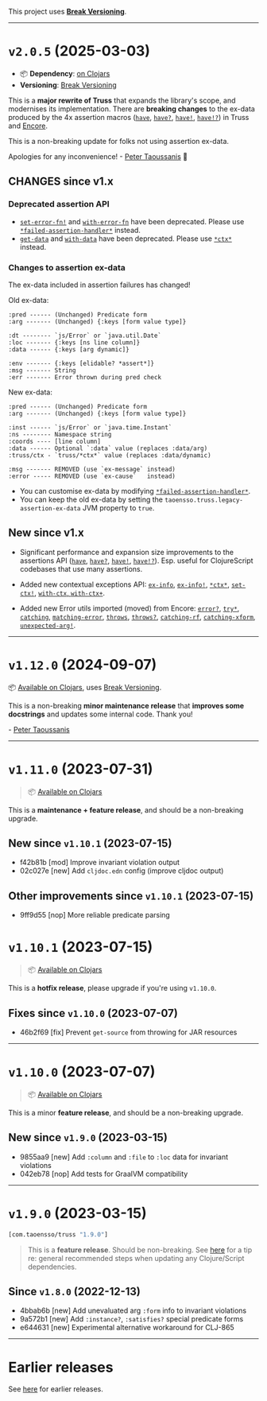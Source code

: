 This project uses [**Break Versioning**](https://www.taoensso.com/break-versioning).

---

# `v2.0.5` (2025-03-03)

- 📦 **Dependency**: [on Clojars](https://clojars.org/com.taoensso/truss/versions/2.0.5)
- **Versioning**: [Break Versioning](https://www.taoensso.com/break-versioning)

This is a **major rewrite of Truss** that expands the library's scope, and modernises its implementation. There are **breaking changes** to the ex-data produced by the 4x assertion macros ([`have`](https://cljdoc.org/d/com.taoensso/truss/CURRENT/api/taoensso.truss#have), [`have?`](https://cljdoc.org/d/com.taoensso/truss/CURRENT/api/taoensso.truss#have?), [`have!`](https://cljdoc.org/d/com.taoensso/truss/CURRENT/api/taoensso.truss#have!), [`have!?`](https://cljdoc.org/d/com.taoensso/truss/CURRENT/api/taoensso.truss#have!?)) in Truss and [Encore](https://www.taoensso.com/encore).

This is a non-breaking update for folks not using assertion ex-data.

Apologies for any inconvenience! - [Peter Taoussanis](https://www.taoensso.com) 🙏

## CHANGES since v1.x

### Deprecated assertion API

- [`set-error-fn!`](https://cljdoc.org/d/com.taoensso/truss/CURRENT/api/taoensso.truss#set-error-fn!) and [`with-error-fn`](https://cljdoc.org/d/com.taoensso/truss/CURRENT/api/taoensso.truss#with-error-fn) have been deprecated. Please use [`*failed-assertion-handler*`](https://cljdoc.org/d/com.taoensso/truss/CURRENT/api/taoensso.truss#*failed-assertion-handler*) instead.
- [`get-data`](https://cljdoc.org/d/com.taoensso/truss/CURRENT/api/taoensso.truss#get-data) and [`with-data`](https://cljdoc.org/d/com.taoensso/truss/CURRENT/api/taoensso.truss#with-data) have been deprecated. Please use [`*ctx*`](https://cljdoc.org/d/com.taoensso/truss/CURRENT/api/taoensso.truss#*ctx*) instead.

### Changes to assertion ex-data

The ex-data included in assertion failures has changed!

Old ex-data:
```
:pred ------ (Unchanged) Predicate form
:arg ------- (Unchanged) {:keys [form value type]}

:dt -------- `js/Error` or `java.util.Date`
:loc ------- {:keys [ns line column]}
:data ------ {:keys [arg dynamic]}

:env ------- {:keys [elidable? *assert*]}
:msg ------- String
:err ------- Error thrown during pred check
```

New ex-data:
```
:pred ------ (Unchanged) Predicate form
:arg ------- (Unchanged) {:keys [form value type]}

:inst ------ `js/Error` or `java.time.Instant`
:ns -------- Namespace string
:coords ---- [line column]
:data ------ Optional `:data` value (replaces :data/arg)
:truss/ctx - `truss/*ctx*` value (replaces :data/dynamic)

:msg ------- REMOVED (use `ex-message` instead)
:error ----- REMOVED (use `ex-cause`   instead)
```

- You can customise ex-data by modifying [`*failed-assertion-handler*`](https://cljdoc.org/d/com.taoensso/truss/CURRENT/api/taoensso.truss#*failed-assertion-handler*).
- You can keep the old ex-data by setting the `taoensso.truss.legacy-assertion-ex-data` JVM property to `true`.

## New since v1.x

- Significant performance and expansion size improvements to the assertions API ([`have`](https://cljdoc.org/d/com.taoensso/truss/CURRENT/api/taoensso.truss#have), [`have?`](https://cljdoc.org/d/com.taoensso/truss/CURRENT/api/taoensso.truss#have?), [`have!`](https://cljdoc.org/d/com.taoensso/truss/CURRENT/api/taoensso.truss#have!), [`have!?`](https://cljdoc.org/d/com.taoensso/truss/CURRENT/api/taoensso.truss#have!?)). Esp. useful for ClojureScript codebases that use many assertions.
  
- Added new contextual exceptions API: [`ex-info`](https://cljdoc.org/d/com.taoensso/truss/CURRENT/api/taoensso.truss#ex-info), [`ex-info!`](https://cljdoc.org/d/com.taoensso/truss/CURRENT/api/taoensso.truss#ex-info!), [`*ctx*`](https://cljdoc.org/d/com.taoensso/truss/CURRENT/api/taoensso.truss#*ctx*), [`set-ctx!`](https://cljdoc.org/d/com.taoensso/truss/CURRENT/api/taoensso.truss#set-ctx!), [`with-ctx`, `with-ctx+`](https://cljdoc.org/d/com.taoensso/truss/CURRENT/api/taoensso.truss#with-ctx+).
  
- Added new Error utils imported (moved) from Encore: [`error?`](https://cljdoc.org/d/com.taoensso/truss/CURRENT/api/taoensso.truss#error?), [`try*`](https://cljdoc.org/d/com.taoensso/truss/CURRENT/api/taoensso.truss#try*), [`catching`](https://cljdoc.org/d/com.taoensso/truss/CURRENT/api/taoensso.truss#catching), [`matching-error`](https://cljdoc.org/d/com.taoensso/truss/CURRENT/api/taoensso.truss#matching-error), [`throws`](https://cljdoc.org/d/com.taoensso/truss/CURRENT/api/taoensso.truss#throws), [`throws?`](https://cljdoc.org/d/com.taoensso/truss/CURRENT/api/taoensso.truss#throws?), [`catching-rf`](https://cljdoc.org/d/com.taoensso/truss/CURRENT/api/taoensso.truss#catching-rf), [`catching-xform`](https://cljdoc.org/d/com.taoensso/truss/CURRENT/api/taoensso.truss#catching-xform), [`unexpected-arg!`](https://cljdoc.org/d/com.taoensso/truss/CURRENT/api/taoensso.truss#unexpected-arg!).

---

# `v1.12.0` (2024-09-07)

📦 [Available on Clojars](https://clojars.org/com.taoensso/truss/versions/1.12.0), uses [Break Versioning](https://www.taoensso.com/break-versioning).

This is a non-breaking **minor maintenance release** that **improves some docstrings** and updates some internal code. Thank you!

\- [Peter Taoussanis](https://www.taoensso.com)


---

# `v1.11.0` (2023-07-31)

> 📦 [Available on Clojars](https://clojars.org/com.taoensso/truss/versions/1.11.0)

This is a **maintenance + feature release**, and should be a non-breaking upgrade.

## New since `v1.10.1` (2023-07-15)

* f42b81b [mod] Improve invariant violation output
* 02c027e [new] Add `cljdoc.edn` config (improve cljdoc output)

## Other improvements since `v1.10.1` (2023-07-15)

* 9ff9d55 [nop] More reliable predicate parsing


# `v1.10.1` (2023-07-15)

> 📦 [Available on Clojars](https://clojars.org/com.taoensso/truss/versions/1.10.1)

This is a **hotfix release**, please upgrade if you're using `v1.10.0`.

## Fixes since `v1.10.0` (2023-07-07)

* 46b2f69 [fix] Prevent `get-source` from throwing for JAR resources

---

# `v1.10.0` (2023-07-07)

> 📦 [Available on Clojars](https://clojars.org/com.taoensso/truss/versions/1.10.0)

This is a minor **feature release**, and should be a non-breaking upgrade.

## New since `v1.9.0` (2023-03-15)

* 9855aa9 [new] Add `:column` and `:file` to `:loc` data for invariant violations
* 042eb78 [nop] Add tests for GraalVM compatibility

---

# `v1.9.0` (2023-03-15)

```clojure
[com.taoensso/truss "1.9.0"]
```

> This is a **feature release**. Should be non-breaking.
> See [here](https://github.com/taoensso/encore#recommended-steps-after-any-significant-dependency-update) for a tip re: general recommended steps when updating any Clojure/Script dependencies.

## Since `v1.8.0` (2022-12-13)

- 4bbab6b [new] Add unevaluated arg `:form` info to invariant violations
- 9a572b1 [new] Add `:instance?`, `:satisfies?` special predicate forms
- e644631 [new] Experimental alternative workaround for CLJ-865

---

# Earlier releases

See [here](https://github.com/taoensso/TODO/releases) for earlier releases.
